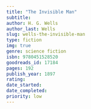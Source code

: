 ```yaml
---
title: "The Invisible Man"
subtitle: 
author: H. G. Wells
author_last: Wells
slug: wells-the-invisible-man
type: fiction
img: true
genre: science fiction
isbn: 9780451528520
goodreads_id: 17184
pages: 192
publish_year: 1897
rating: 
date_started:
date_completed:
priority: low
---
```

